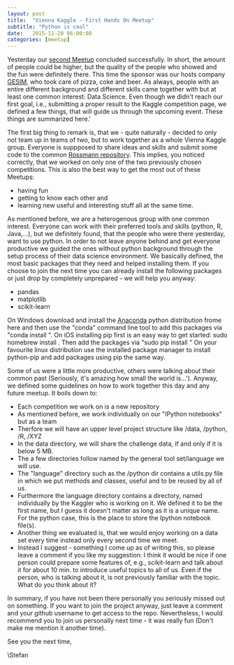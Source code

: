 ```yaml
---
layout: post
title:  "Vienna Kaggle - First Hands On Meetup"
subtitle: "Python is cool"
date:   2015-11-20 06:00:00
categories: [meetup]
---
```


Yesterday our [second Meetup][meetup-event] concluded successfully. In short, the amount of people could be higher, but the quality of the people who showed and the fun were definitely there. This time the sponsor was our hosts company [GESIM][sponsor], who took care of pizza, coke and beer. As always, people with an entire different background and different skills came together with but at least one common interest: Data Science. Even though we didn't reach our first goal, i.e., submitting a proper result to the Kaggle competition page, we defined a few things, that will guide us through the upcoming event. These things are summarized here.'

The first big thing to remark is, that we - quite naturally - decided to only not team up in teams of two, but to work together as a whole Vienna Kaggle group. Everyone is suppposed to share ideas and skills and submit some code to the common [Rossmann repository][rossmann-repo]. This implies, you noticed correctly, that we worked on only one of the two previously chosen competitions. This is also the best way to get the most out of these Meetups: 
* having fun
* getting to know each other and
* learning new useful and interesting stuff all at the same time.

As mentioned before, we are a heterogenous group with one common interest. Everyone can work with their preferred tools and skills (python, R, Java,...), but we definitely found, that the people who were there yesterday, want to use python. In order to not leave anyone behind and get everyone productive we guided the ones without python background through the setup process of their data science environment. We basically defined, the most basic packages that they need and helped installing them. If you choose to join the next time you can already install the following packages or just drop by completely unprepared - we will help you anyway:
* pandas
* matplotlib
* scikit-learn

On Windows download and install the [Anaconda][anaconda] python distribution frome here and then use the "conda" command line tool to add this packages via "conda install <package-name>".
On iOS installing pip first is an easy way to get started: sudo homebrew install <python-pip>. Then add the packages via "sudo pip install <package-name>"
On your favourite linux distribution use the installed package manager to install python-pip and add packages using pip the same way.

Some of us were a little more productive, others were talking about their common past (Seriously, it's amazing how small the world is...'). Anyway, we defined some guidelines on how to work together this day and any future meetup. It boils down to:
* Each competition we work on is a new repository
* As mentioned before, we work individually on our "IPython notebooks" but as a team
* Therfore we will have an upper level project structure like /data, /python, /R, /XYZ
* In the data directory, we will share the challenge data, if and only if it is below 5 MB.
* The a few directories follow named by the general tool set/language we will use.
* The "language" directory such as the /python dir contains a utils.py file in which we put methods and classes, useful and to be reused by all of us.
* Furthermore the language directory contains a directory, named individually by the Kaggler who is working on it. We defined it to be the first name, but I guess it doesn't matter as long as it is a unique name. For the python case, this is the place to store the Ipython notebook file(s).
* Another thing we evaluated is, that we would enjoy working on a data set every time instead only every second time we meet.
* Instead I suggest - something I come up as of writing this, so please leave a comment if you like my suggestion: I think it would be nice if one person could prepare some features of, e.g., scikit-learn and talk about it for about 10 min. to introduce useful topics to all of us. Even if the person, who is talking about it, is not previously familiar with the topic. What do you think about it?

In summary, if you have not been there personally you seriously missed out on something. If you want to join the project anyway, just leave a comment and your github username to get access to the repo. Nevertheless, I would recommend you to join us personally next time - it was really fun (Don't make me mention it another time).

See you the next time,

\Stefan

[anaconda]: https://www.continuum.io/downloads
[meetup-event]: http://www.meetup.com/de/Vienna-Kaggle-Meetup-Machine-Learning-Competitions/events/226055752/
[rossmann-repo]: https://github.com/ViennaKaggle/rossmann-store-sales/
[sponsor]: http://http://gesim.ch/
